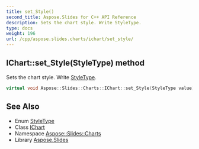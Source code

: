 ```yaml
---
title: set_Style()
second_title: Aspose.Slides for C++ API Reference
description: Sets the chart style. Write StyleType.
type: docs
weight: 196
url: /cpp/aspose.slides.charts/ichart/set_style/
---
```

## IChart::set_Style(StyleType) method


Sets the chart style. Write [StyleType](../../styletype/).

```cpp
virtual void Aspose::Slides::Charts::IChart::set_Style(StyleType value)=0
```

## See Also

* Enum [StyleType](../styletype/)
* Class [IChart](./)
* Namespace [Aspose::Slides::Charts](../)
* Library [Aspose.Slides](../../)